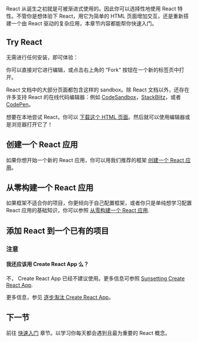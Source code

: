React 从诞生之初就是可被渐进式使用的。因此你可以选择性地使用 React 特性。不管你是想体验下 React，用它为简单的 HTML 页面增加交互，还是重新搭建一个由 React 驱动的复杂应用，本章节内容都能帮你快速入门。

## Try React[](#try-react "Link for Try React ")

无需进行任何安装，即可体验：

你可以直接对它进行编辑，或点击右上角的 “Fork” 按钮在一个新的标签页中打开。

React 文档中的大部分页面都包含这样的 sandbox。除 React 文档以外，还存在许多支持 React 的在线代码编辑器：例如 [CodeSandbox](https://codesandbox.io/s/new)，[StackBlitz](https://stackblitz.com/fork/react)，或者 [CodePen](https://codepen.io/pen?template=QWYVwWN)。

想要在本地尝试 React，你可以 [下载这个 HTML 页面](https://gist.githubusercontent.com/gaearon/0275b1e1518599bbeafcde4722e79ed1/raw/db72dcbf3384ee1708c4a07d3be79860db04bff0/example.html)。然后就可以使用编辑器或是浏览器打开它了！

## 创建一个 React 应用[](#creating-a-react-app "Link for 创建一个 React 应用 ")

如果你想开始一个新的 React 应用，你可以用我们推荐的框架 [创建一个 React 应用](https://zh-hans.react.dev/learn/creating-a-react-app)。

## 从零构建一个 React 应用[](#build-a-react-app-from-scratch "Link for 从零构建一个 React 应用 ")

如果框架不适合你的项目，你更倾向于自己配置框架，或者你只是单纯想学习配置 React 应用的基础知识，你可以参照 [从零构建一个 React 应用](https://zh-hans.react.dev/learn/build-a-react-app-from-scratch).

## 添加 React 到一个已有的项目[](#add-react-to-an-existing-project "Link for 添加 React 到一个已有的项目 ")

### 注意

#### 我还应该用 Create React App 么？[](#should-i-use-create-react-app "Link for 我还应该用 Create React App 么？ ")

不， Create React App 已经不建议使用。更多信息可参照 [Sunsetting Create React App](https://zh-hans.react.dev/blog/2025/02/14/sunsetting-create-react-app).

更多信息，参见 [逐步淘汰 Create React App](https://zh-hans.react.dev/blog/2025/02/14/sunsetting-create-react-app)。

## 下一节[](#next-steps "Link for 下一节 ")

前往 [快速入门](https://zh-hans.react.dev/learn) 章节。以学习你每天都会遇到且最为重要的 React 概念。
